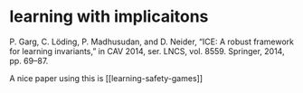 # learning with implicaitons

P. Garg, C. Löding, P. Madhusudan, and D. Neider, “ICE: A robust framework for
learning invariants,” in CAV 2014, ser. LNCS, vol. 8559. Springer, 2014, pp.
69–87. 

A nice paper using this is [[learning-safety-games]]
